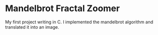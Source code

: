 # Mandelbrot Fractal Zoomer
My first project writing in C. I implemented the mandelbrot algorithm and translated it into an image. 
